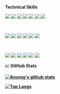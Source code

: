 <b> Technical Skills<b/>

![](https://img.shields.io/badge/Code-React-informational?style=flat&logo=react&color=61DAFB)
![](https://img.shields.io/badge/Code-Redux-informational?style=flat&logo=Redux&color=764ABC)
![](https://img.shields.io/badge/Code-JavaScript-informational?style=flat&logo=JavaScript&color=F7DF1E)
![](https://img.shields.io/badge/Code-vite-informational?style=flat&logo=vite&color=61DAFB)
![](https://img.shields.io/badge/Code-HTML5-informational?style=flat&logo=Express.js&color=E34F26)
![](https://img.shields.io/badge/Code-ReactNative-informational?style=flat&logo=PostgreSQL&color=336791)
![](https://img.shields.io/badge/Code-node.js-informational?style=flat&logo=node.js&color=CC342D)

</br>

![](https://img.shields.io/badge/Code-HTML5-informational?style=flat&logo=HTML5&color=E34F26)
![](https://img.shields.io/badge/Style-Bootstrap-informational?style=flat&logo=Bootstrap&color=7952B3)
![](https://img.shields.io/badge/Style-CSS3-informational?style=flat&logo=CSS3&color=1572B6)
![](https://img.shields.io/badge/Style-styled--components-informational?style=flat&logo=styled-components&color=DB7093)
![](https://img.shields.io/badge/Style-SCSS-informational?style=flat&logo=SCSS&color=430098)
![](https://img.shields.io/badge/Tools-GitHub-informational?style=flat&logo=TailwindCss&color=181717)


</br>

![](https://img.shields.io/badge/Tools-Figma-informational?style=flat&logo=Figma&color=F24E1E)
![](https://img.shields.io/badge/Tools-NPM-informational?style=flat&logo=NPM&color=CB3837)
![](https://img.shields.io/badge/Tools-yarn-informational?style=flat&logo=yarn&color=CB3832)
![](https://img.shields.io/badge/Tools-Netlify-informational?style=flat&logo=netlify&color=00C7B7)
![](https://img.shields.io/badge/Tools-Git-informational?style=flat&logo=Git&color=F05032)
![](https://img.shields.io/badge/Tools-GitHub-informational?style=flat&logo=GitHub&color=181717)


<b> 📈 GitHub Stats <b/>

[![Anurag's github stats](https://github-readme-stats.vercel.app/api?username=salihslx)](https://github.com/salihslx)

[![Top Langs](https://github-readme-stats.vercel.app/api/top-langs/?username=salihslx&layout=compact)](https://github.com/salihslx)


